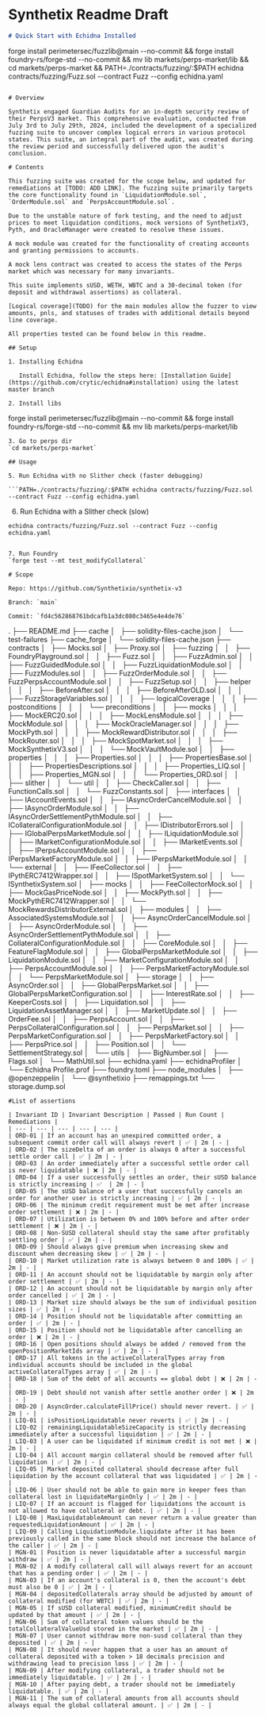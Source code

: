 # Synthetix Readme Draft

```markdown
# Quick Start with Echidna Installed 

```
forge install perimetersec/fuzzlib@main --no-commit &&
forge install foundry-rs/forge-std --no-commit &&
mv lib markets/perps-market/lib &&
cd markets/perps-market &&
PATH=./contracts/fuzzing/:$PATH echidna contracts/fuzzing/Fuzz.sol --contract Fuzz --config echidna.yaml
```

# Overview

Synthetix engaged Guardian Audits for an in-depth security review of their PerpsV3 market. This comprehensive evaluation, conducted from July 3rd to July 29th, 2024, included the development of a specialized fuzzing suite to uncover complex logical errors in various protocol states. This suite, an integral part of the audit, was created during the review period and successfully delivered upon the audit's conclusion.

# Contents

This fuzzing suite was created for the scope below, and updated for remediations at [TODO: ADD LINK]. The fuzzing suite primarily targets the core functionality found in `LiquidationModule.sol`, `OrderModule.sol` and `PerpsAccountModule.sol`.

Due to the unstable nature of fork testing, and the need to adjust prices to meet liquidation conditions, mock versions of SynthetixV3, Pyth, and OracleManager were created to resolve these issues.

A mock module was created for the functionality of creating accounts and granting permissions to accounts.

A mock lens contract was created to access the states of the Perps market which was necessary for many invariants.

This suite implements sUSD, WETH, WBTC and a 30-decimal token (for deposit and withdrawal assertions) as collateral. 

[Logical coverage](TODO) for the main modules allow the fuzzer to view amounts, pnls, and statuses of trades with additional details beyond line coverage. 

All properties tested can be found below in this readme.

## Setup

1. Installing Echidna 

   Install Echidna, follow the steps here: [Installation Guide](https://github.com/crytic/echidna#installation) using the latest master branch

2. Install libs

```
forge install perimetersec/fuzzlib@main --no-commit &&
forge install foundry-rs/forge-std --no-commit &&
mv lib markets/perps-market/lib

```
3. Go to perps dir
`cd markets/perps-market`

## Usage 

5. Run Echidna with no Slither check (faster debugging)

```PATH=./contracts/fuzzing/:$PATH echidna contracts/fuzzing/Fuzz.sol --contract Fuzz --config echidna.yaml
```
6. Run Echidna with a Slither check (slow)

```echidna contracts/fuzzing/Fuzz.sol --contract Fuzz --config echidna.yaml```
```

7. Run Foundry
`forge test --mt test_modifyCollateral`

# Scope

Repo: https://github.com/Synthetixio/synthetix-v3

Branch: `main`

Commit: `fd4c562868761bdcafb1a3dc080c3465e4e4de76`

```
.
├── README.md
├── cache
│   ├── solidity-files-cache.json
│   └── test-failures
├── cache_forge
│   └── solidity-files-cache.json
├── contracts
│   ├── Mocks.sol
│   ├── Proxy.sol
│   ├── fuzzing
│   │   ├── FoundryPlayground.sol
│   │   ├── Fuzz.sol
│   │   ├── FuzzAdmin.sol
│   │   ├── FuzzGuidedModule.sol
│   │   ├── FuzzLiquidationModule.sol
│   │   ├── FuzzModules.sol
│   │   ├── FuzzOrderModule.sol
│   │   ├── FuzzPerpsAccountModule.sol
│   │   ├── FuzzSetup.sol
│   │   ├── helper
│   │   │   ├── BeforeAfter.sol
│   │   │   ├── BeforeAfterOLD.sol
│   │   │   ├── FuzzStorageVariables.sol
│   │   │   ├── logicalCoverage
│   │   │   ├── postconditions
│   │   │   └── preconditions
│   │   ├── mocks
│   │   │   ├── MockERC20.sol
│   │   │   ├── MockLensModule.sol
│   │   │   ├── MockModule.sol
│   │   │   ├── MockOracleManager.sol
│   │   │   ├── MockPyth.sol
│   │   │   ├── MockRewardDistributor.sol
│   │   │   ├── MockRouter.sol
│   │   │   ├── MockSpotMarket.sol
│   │   │   ├── MockSynthetixV3.sol
│   │   │   └── MockVaultModule.sol
│   │   ├── properties
│   │   │   ├── Properties.sol
│   │   │   ├── PropertiesBase.sol
│   │   │   ├── PropertiesDescriptions.sol
│   │   │   ├── Properties_LIQ.sol
│   │   │   ├── Properties_MGN.sol
│   │   │   └── Properties_ORD.sol
│   │   ├── slither
│   │   └── util
│   │       ├── CheckCaller.sol
│   │       ├── FunctionCalls.sol
│   │       └── FuzzConstants.sol
│   ├── interfaces
│   │   ├── IAccountEvents.sol
│   │   ├── IAsyncOrderCancelModule.sol
│   │   ├── IAsyncOrderModule.sol
│   │   ├── IAsyncOrderSettlementPythModule.sol
│   │   ├── ICollateralConfigurationModule.sol
│   │   ├── IDistributorErrors.sol
│   │   ├── IGlobalPerpsMarketModule.sol
│   │   ├── ILiquidationModule.sol
│   │   ├── IMarketConfigurationModule.sol
│   │   ├── IMarketEvents.sol
│   │   ├── IPerpsAccountModule.sol
│   │   ├── IPerpsMarketFactoryModule.sol
│   │   ├── IPerpsMarketModule.sol
│   │   └── external
│   │       ├── IFeeCollector.sol
│   │       ├── IPythERC7412Wrapper.sol
│   │       ├── ISpotMarketSystem.sol
│   │       └── ISynthetixSystem.sol
│   ├── mocks
│   │   ├── FeeCollectorMock.sol
│   │   ├── MockGasPriceNode.sol
│   │   ├── MockPyth.sol
│   │   ├── MockPythERC7412Wrapper.sol
│   │   └── MockRewardsDistributorExternal.sol
│   ├── modules
│   │   ├── AssociatedSystemsModule.sol
│   │   ├── AsyncOrderCancelModule.sol
│   │   ├── AsyncOrderModule.sol
│   │   ├── AsyncOrderSettlementPythModule.sol
│   │   ├── CollateralConfigurationModule.sol
│   │   ├── CoreModule.sol
│   │   ├── FeatureFlagModule.sol
│   │   ├── GlobalPerpsMarketModule.sol
│   │   ├── LiquidationModule.sol
│   │   ├── MarketConfigurationModule.sol
│   │   ├── PerpsAccountModule.sol
│   │   ├── PerpsMarketFactoryModule.sol
│   │   └── PerpsMarketModule.sol
│   ├── storage
│   │   ├── AsyncOrder.sol
│   │   ├── GlobalPerpsMarket.sol
│   │   ├── GlobalPerpsMarketConfiguration.sol
│   │   ├── InterestRate.sol
│   │   ├── KeeperCosts.sol
│   │   ├── Liquidation.sol
│   │   ├── LiquidationAssetManager.sol
│   │   ├── MarketUpdate.sol
│   │   ├── OrderFee.sol
│   │   ├── PerpsAccount.sol
│   │   ├── PerpsCollateralConfiguration.sol
│   │   ├── PerpsMarket.sol
│   │   ├── PerpsMarketConfiguration.sol
│   │   ├── PerpsMarketFactory.sol
│   │   ├── PerpsPrice.sol
│   │   ├── Position.sol
│   │   └── SettlementStrategy.sol
│   └── utils
│       ├── BigNumber.sol
│       ├── Flags.sol
│       └── MathUtil.sol
├── echidna.yaml
├── echidnaProfiler
│   └── Echidna Profile.prof
├── foundry.toml
├── node_modules
│   ├── @openzeppelin
│   └── @synthetixio
├── remappings.txt
└── storage.dump.sol

```
#List of assertions

| Invariant ID | Invariant Description | Passed | Run Count | Remediations |
| --- | --- | --- | --- | --- |
| ORD-01 | If an account has an unexpired committed order, a subsequent commit order call will always revert | ✅ | 2m | - |
| ORD-02 | The sizeDelta of an order is always 0 after a successful settle order call | ✅ | 2m | - |
| ORD-03 | An order immediately after a successful settle order call is never liquidatable | ❌ | 2m | - |
| ORD-04 | If a user successfully settles an order, their sUSD balance is strictly increasing | ✅  | 2m | - |
| ORD-05 | The sUSD balance of a user that successfully cancels an order for another user is strictly increasing | ✅ | 2m | - |
| ORD-06 | The minimum credit requirement must be met after increase order settlement | ❌ | 2m | - |
| ORD-07 | Utilization is between 0% and 100% before and after order settlement | ❌ | 2m | - |
| ORD-08 | Non-SUSD collateral should stay the same after profitably settling order | ✅ | 2m | - |
| ORD-09 | Should always give premium when increasing skew and discount when decreasing skew | ✅ | 2m | - |
| ORD-10 | Market utilization rate is always between 0 and 100% | ✅ | 2m | - |
| ORD-11 | An account should not be liquidatable by margin only after order settlement | ✅ | 2m | - |
| ORD-12 | An account should not be liquidatable by margin only after order cancelled | ✅ | 2m | - |
| ORD-13 | Market size should always be the sum of individual position sizes | ✅ | 2m | - |
| ORD-14 | Position should not be liquidatable after committing an order | ✅ | 2m | - |
| ORD-15 | Position should not be liquidatable after cancelling an order | ❌ | 2m | - |
| ORD-16 | Open positions should always be added / removed from the openPositionMarketIds array | ✅ | 2m | - |
| ORD-17 | All tokens in the activeCollateralTypes array from individual accounts should be included in the global activeCollateralTypes array | ✅ | 2m | - |
| ORD-18 | Sum of the debt of all accounts == global debt | ❌ | 2m | - |
| ORD-19 | Debt should not vanish after settle another order | ❌ | 2m | - |
| ORD-20 | AsyncOrder.calculateFillPrice() should never revert. | ✅ | 2m | - |
| LIQ-01 | isPositionLiquidatable never reverts | ✅ | 2m | - |
| LIQ-02 | remainingLiquidatableSizeCapacity is strictly decreasing immediately after a successful liquidation | ✅ | 2m | - |
| LIQ-03 | A user can be liquidated if minimum credit is not met | ❌ | 2m | - |
| LIQ-04 | All account margin collateral should be removed after full liquidation | ✅ | 2m | - |
| LIQ-05 | Market deposited collateral should decrease after full liquidation by the account collateral that was liquidated | ✅ | 2m | - |
| LIQ-06 | User should not be able to gain more in keeper fees than collateral lost in liquidateMarginOnly | ✅ | 2m | - |
| LIQ-07 | If an account is flagged for liquidations the account is not allowed to have collateral or debt. | ✅ | 2m | - |
| LIQ-08 | MaxLiquidatableAmount can never return a value greater than requestedLiquidationAmount | ✅ | 2m | - |
| LIQ-09 | Calling LiquidationModule.liquidate after it has been previously called in the same block should not increase the balance of the caller | ✅ | 2m | - |
| MGN-01 | Position is never liquidatable after a successful margin withdraw | ✅ | 2m | - |
| MGN-02 | A modify collateral call will always revert for an account that has a pending order | ✅ | 2m | - |
| MGN-03 | If an account's collateral is 0, then the account's debt must also be 0 | ✅ | 2m | - |
| MGN-04 | depositedCollaterals array should be adjusted by amount of collateral modified (for WBTC) | ✅ | 2m | - |
| MGN-05 | If sUSD collateral modified, minimumCredit should be updated by that amount | ✅ | 2m | - |
| MGN-06 | Sum of collateral token values should be the totalCollateralValueUsd stored in the market | ✅ | 2m | - |
| MGN-07 | User cannot withdraw more non-susd collateral than they deposited | ✅ | 2m | - |
| MGN-08 | It should never happen that a user has an amount of collateral deposited with a token > 18 decimals precision and withdrawing lead to precision loss | ✅ | 2m | - |
| MGN-09 | After modifying collateral, a trader should not be immediately liquidatable. | ✅ | 2m | - |
| MGN-10 | After paying debt, a trader should not be immediately liquidatable. | ✅ | 2m | - |
| MGN-11 | The sum of collateral amounts from all accounts should always equal the global collateral amount. | ✅ | 2m | - |

```